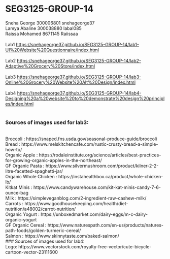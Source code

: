 # SEG3125-GROUP-14

Sneha George 300006801  snehageorge37
<br/> Lamya Abaline 300038880  labal085
<br/> Raissa Mohamed 8671145  Raiissaa
<br/> <br/> 
Lab1
https://snehageorge37.github.io/SEG3125-GROUP-14/lab1-UI%20Website%20Questionnaire/index.html
<br/> <br/> 
Lab2
https://snehageorge37.github.io/SEG3125-GROUP-14/lab2-Adaptive%20Grocery%20Store/index.html
<br/> <br/> 
Lab3
https://snehageorge37.github.io/SEG3125-GROUP-14/lab3-Online%20Grocery%20Website%20Alt%20Design/index.html
<br/> <br/> 
Lab4
https://snehageorge37.github.io/SEG3125-GROUP-14/lab4-Designing%20a%20website%20to%20demonstrate%20design%20principles/index.html
<br/> <br/> 


### Sources of images used for lab3:
<br/>
 Broccoli : https://snaped.fns.usda.gov/seasonal-produce-guide/broccoli
<br/> Bread : https://www.melskitchencafe.com/rustic-crusty-bread-a-simple-how-to/
<br/> Organic Apple : https://rodaleinstitute.org/science/articles/best-practices-for-growing-organic-apples-in-the-northeast/
<br/> GF Organic Pasta : https://www.silvermushroom.com/product/kilner-2-2-litre-facetted-spaghetti-jar/
<br/> Organic Whole Chicken : https://instahealthbox.ca/product/whole-chicken-lb/
<br/> Kitkat Minis : https://www.candywarehouse.com/kit-kat-minis-candy-7-6-ounce-bag
<br/> Milk : https://simpleveganblog.com/2-ingredient-raw-cashew-milk/
<br/> Carrots : https://www.goodhousekeeping.com/health/diet-nutrition/a48002/carrot-nutrition/
<br/> Organic Yogurt : https://unboxedmarket.com/dairy-eggs/m-c-dairy-organic-yogurt
<br/> GF Organic Cereal : https://www.naturespath.com/en-us/products/natures-path-foods/golden-turmeric-cereal/
<br/> Salmon : https://www.skinnytaste.com/baked-salmon/


<br/>
### Sources of images used for lab4:
<br/> Logo: https://www.vectorstock.com/royalty-free-vector/cute-bicycle-cartoon-vector-23111600
<br/>
